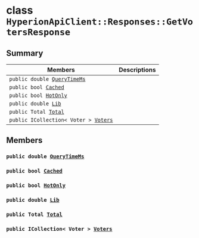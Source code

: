 # class `HyperionApiClient::Responses::GetVotersResponse` 

## Summary

 Members                        | Descriptions                                
--------------------------------|---------------------------------------------
`public double `[`QueryTimeMs`](#class_hyperion_api_client_1_1_responses_1_1_get_voters_response_1aaed05a434b4de2c0ca564fe4e3d8a2ec) | 
`public bool `[`Cached`](#class_hyperion_api_client_1_1_responses_1_1_get_voters_response_1a4c2f66ac7e92baee23ff3feaedd0a069) | 
`public bool `[`HotOnly`](#class_hyperion_api_client_1_1_responses_1_1_get_voters_response_1aede0d7016e2e36bf71998767504ae13f) | 
`public double `[`Lib`](#class_hyperion_api_client_1_1_responses_1_1_get_voters_response_1aadde7ea54f4086c6436402e5cdfb36d8) | 
`public Total `[`Total`](#class_hyperion_api_client_1_1_responses_1_1_get_voters_response_1aadea4b415425548b9fbcf43685f59cd1) | 
`public ICollection< Voter > `[`Voters`](#class_hyperion_api_client_1_1_responses_1_1_get_voters_response_1a4a0e6d267aeb8616e9800807b5fb5e2b) | 

## Members

### `public double `[`QueryTimeMs`](#class_hyperion_api_client_1_1_responses_1_1_get_voters_response_1aaed05a434b4de2c0ca564fe4e3d8a2ec) 

### `public bool `[`Cached`](#class_hyperion_api_client_1_1_responses_1_1_get_voters_response_1a4c2f66ac7e92baee23ff3feaedd0a069) 

### `public bool `[`HotOnly`](#class_hyperion_api_client_1_1_responses_1_1_get_voters_response_1aede0d7016e2e36bf71998767504ae13f) 

### `public double `[`Lib`](#class_hyperion_api_client_1_1_responses_1_1_get_voters_response_1aadde7ea54f4086c6436402e5cdfb36d8) 

### `public Total `[`Total`](#class_hyperion_api_client_1_1_responses_1_1_get_voters_response_1aadea4b415425548b9fbcf43685f59cd1) 

### `public ICollection< Voter > `[`Voters`](#class_hyperion_api_client_1_1_responses_1_1_get_voters_response_1a4a0e6d267aeb8616e9800807b5fb5e2b) 

